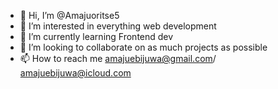 - 👋 Hi, I’m @Amajuoritse5
- 👀 I’m interested in everything web development
- 🌱 I’m currently learning Frontend dev
- 💞️ I’m looking to collaborate on as much projects as possible
- 📫 How to reach me amajuebijuwa@gmail.com/ amajuebijuwa@icloud.com

<!---
Amajuoritse5/Amajuoritse5 is a ✨ special ✨ repository because its `README.md` (this file) appears on your GitHub profile.
You can click the Preview link to take a look at your changes.
--->
